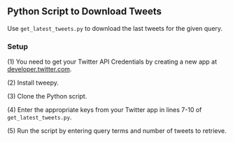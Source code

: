 ## Python Script to Download Tweets
Use `get_latest_tweets.py` to download the last tweets for the given query.

### Setup
(1) You need to get your Twitter API Credentials by creating a new app at [developer.twitter.com](developer.twitter.com).

(2) Install tweepy.

(3) Clone the Python script.

(4) Enter the appropriate keys from your Twitter app in lines 7-10 of `get_latest_tweets.py`.

(5) Run the script by entering query terms and number of tweets to retrieve.
